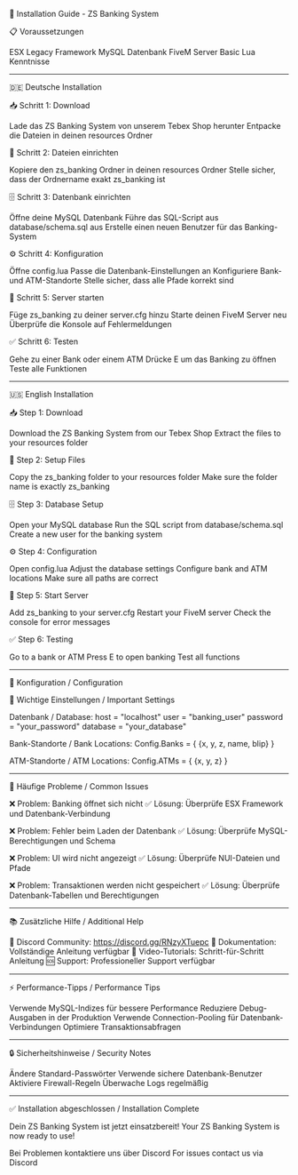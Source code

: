 🔧 Installation Guide - ZS Banking System

📋 Voraussetzungen

ESX Legacy Framework
MySQL Datenbank
FiveM Server
Basic Lua Kenntnisse

---

🇩🇪 Deutsche Installation

📥 Schritt 1: Download

Lade das ZS Banking System von unserem Tebex Shop herunter
Entpacke die Dateien in deinen resources Ordner

📁 Schritt 2: Dateien einrichten

Kopiere den zs_banking Ordner in deinen resources Ordner
Stelle sicher, dass der Ordnername exakt zs_banking ist

🗄️ Schritt 3: Datenbank einrichten

Öffne deine MySQL Datenbank
Führe das SQL-Script aus database/schema.sql aus
Erstelle einen neuen Benutzer für das Banking-System

⚙️ Schritt 4: Konfiguration

Öffne config.lua
Passe die Datenbank-Einstellungen an
Konfiguriere Bank- und ATM-Standorte
Stelle sicher, dass alle Pfade korrekt sind

🔄 Schritt 5: Server starten

Füge zs_banking zu deiner server.cfg hinzu
Starte deinen FiveM Server neu
Überprüfe die Konsole auf Fehlermeldungen

✅ Schritt 6: Testen

Gehe zu einer Bank oder einem ATM
Drücke E um das Banking zu öffnen
Teste alle Funktionen

---

🇺🇸 English Installation

📥 Step 1: Download

Download the ZS Banking System from our Tebex Shop
Extract the files to your resources folder

📁 Step 2: Setup Files

Copy the zs_banking folder to your resources folder
Make sure the folder name is exactly zs_banking

🗄️ Step 3: Database Setup

Open your MySQL database
Run the SQL script from database/schema.sql
Create a new user for the banking system

⚙️ Step 4: Configuration

Open config.lua
Adjust the database settings
Configure bank and ATM locations
Make sure all paths are correct

🔄 Step 5: Start Server

Add zs_banking to your server.cfg
Restart your FiveM server
Check the console for error messages

✅ Step 6: Testing

Go to a bank or ATM
Press E to open banking
Test all functions

---

🔧 Konfiguration / Configuration

📝 Wichtige Einstellungen / Important Settings

Datenbank / Database:
host = "localhost"
user = "banking_user"
password = "your_password"
database = "your_database"

Bank-Standorte / Bank Locations:
Config.Banks = {
    {x, y, z, name, blip}
}

ATM-Standorte / ATM Locations:
Config.ATMs = {
    {x, y, z}
}

---

🚨 Häufige Probleme / Common Issues

❌ Problem: Banking öffnet sich nicht
✅ Lösung: Überprüfe ESX Framework und Datenbank-Verbindung

❌ Problem: Fehler beim Laden der Datenbank
✅ Lösung: Überprüfe MySQL-Berechtigungen und Schema

❌ Problem: UI wird nicht angezeigt
✅ Lösung: Überprüfe NUI-Dateien und Pfade

❌ Problem: Transaktionen werden nicht gespeichert
✅ Lösung: Überprüfe Datenbank-Tabellen und Berechtigungen

---

📚 Zusätzliche Hilfe / Additional Help

💬 Discord Community: https://discord.gg/RNzyXTuepc
📖 Dokumentation: Vollständige Anleitung verfügbar
🎥 Video-Tutorials: Schritt-für-Schritt Anleitung
🆘 Support: Professioneller Support verfügbar

---

⚡ Performance-Tipps / Performance Tips

Verwende MySQL-Indizes für bessere Performance
Reduziere Debug-Ausgaben in der Produktion
Verwende Connection-Pooling für Datenbank-Verbindungen
Optimiere Transaktionsabfragen

---

🔒 Sicherheitshinweise / Security Notes

Ändere Standard-Passwörter
Verwende sichere Datenbank-Benutzer
Aktiviere Firewall-Regeln
Überwache Logs regelmäßig

---

✅ Installation abgeschlossen / Installation Complete

Dein ZS Banking System ist jetzt einsatzbereit!
Your ZS Banking System is now ready to use!

Bei Problemen kontaktiere uns über Discord
For issues contact us via Discord

